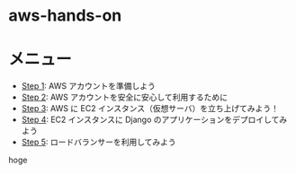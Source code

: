 # aws-hands-on
# メニュー
* [Step 1](./docs/Step_1.md): AWS アカウントを準備しよう
* [Step 2](./docs/Step_2.md): AWS アカウントを安全に安心して利用するために
* [Step 3](./docs/Step_3.md): AWS に EC2 インスタンス（仮想サーバ）を立ち上げてみよう！
* [Step 4](./docs/Step_4.md): EC2 インスタンスに Django のアプリケーションをデプロイしてみよう
* [Step 5](./docs/Step_5.md): ロードバランサーを利用してみよう


hoge

